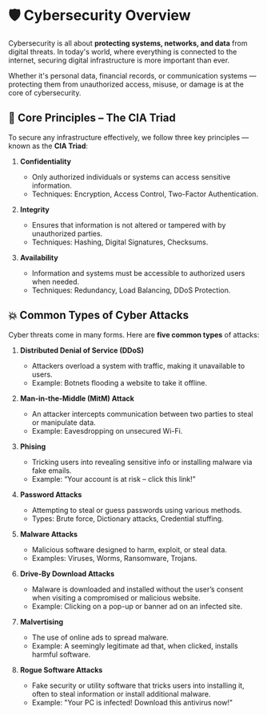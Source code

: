 # 🛡️ Cybersecurity Overview

Cybersecurity is all about **protecting systems, networks, and data** from digital threats. In today's world, where everything is connected to the internet, securing digital infrastructure is more important than ever.

Whether it's personal data, financial records, or communication systems — protecting them from unauthorized access, misuse, or damage is at the core of cybersecurity.


## 🔑 Core Principles – The CIA Triad

To secure any infrastructure effectively, we follow three key principles — known as the **CIA Triad**:

1. **Confidentiality**
   - Only authorized individuals or systems can access sensitive information.
   - Techniques: Encryption, Access Control, Two-Factor Authentication.

2. **Integrity**
   - Ensures that information is not altered or tampered with by unauthorized parties.
   - Techniques: Hashing, Digital Signatures, Checksums.

3. **Availability**
   - Information and systems must be accessible to authorized users when needed.
   - Techniques: Redundancy, Load Balancing, DDoS Protection.

## 💥 Common Types of Cyber Attacks

Cyber threats come in many forms. Here are **five common types** of attacks:

1. **Distributed Denial of Service (DDoS)**
   - Attackers overload a system with traffic, making it unavailable to users.
   - Example: Botnets flooding a website to take it offline.

2. **Man-in-the-Middle (MitM) Attack**
   - An attacker intercepts communication between two parties to steal or manipulate data.
   - Example: Eavesdropping on unsecured Wi-Fi.

3. **Phising**
   - Tricking users into revealing sensitive info or installing malware via fake emails.
   - Example: “Your account is at risk – click this link!”

4. **Password Attacks**
   - Attempting to steal or guess passwords using various methods.
   - Types: Brute force, Dictionary attacks, Credential stuffing.

5. **Malware Attacks**
   - Malicious software designed to harm, exploit, or steal data.
   - Examples: Viruses, Worms, Ransomware, Trojans.

6. **Drive-By Download Attacks**

   -  Malware is downloaded and installed without the user’s consent when visiting a compromised or malicious website.
    - Example: Clicking on a pop-up or banner ad on an infected site.

7. **Malvertising**

   - The use of online ads to spread malware.
   - Example: A seemingly legitimate ad that, when clicked, installs harmful software.

8. **Rogue Software Attacks**

   - Fake security or utility software that tricks users into installing it, often to steal information or install additional malware.
   - Example: "Your PC is infected! Download this antivirus now!"